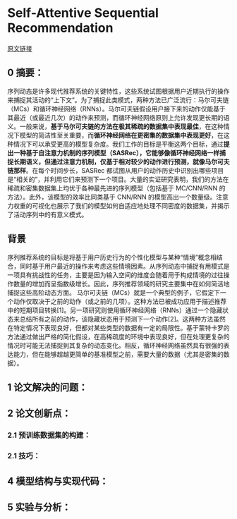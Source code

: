 # Self-Attentive Sequential Recommendation
[原文链接]()
## 0 摘要：
序列动态是许多现代推荐系统的关键特性，这些系统试图根据用户近期执行的操作来捕捉其活动的“上下文”。为了捕捉此类模式，两种方法已广泛流行：马尔可夫链（MCs）和循环神经网络（RNNs）。马尔可夫链假设用户接下来的动作仅能基于其最近（或最近几次）的动作来预测，而循环神经网络原则上允许发现更长期的语义。一般来说，**基于马尔可夫链的方法在极其稀疏的数据集中表现最佳**，在这种情况下模型的简洁性至关重要，而**循环神经网络在更密集的数据集中表现更好**，在这种情况下可以承受更高的模型复杂度。我们工作的目标是平衡这两个目标，通过**提出一种基于自注意力机制的序列模型（SASRec），它能够像循环神经网络一样捕捉长期语义，但通过注意力机制，仅基于相对较少的动作进行预测，就像马尔可夫链那样**。在每个时间步长，SASRec 都试图从用户的动作历史中识别出哪些项目是“相关的”，并利用它们来预测下一个项目。大量的实证研究表明，我们的方法在稀疏和密集数据集上均优于各种最先进的序列模型（包括基于 MC/CNN/RNN 的方法）。此外，该模型的效率比同类基于 CNN/RNN 的模型高出一个数量级。注意力权重的可视化也展示了我们的模型如何自适应地处理不同密度的数据集，并揭示了活动序列中的有意义模式。

## 背景
序列推荐系统的目标是将基于用户历史行为的个性化模型与某种“情境”概念相结合，同时基于用户最近的操作来考虑这些情境因素。从序列动态中捕捉有用模式是一项具有挑战性的任务，主要是因为输入空间的维度会随着用于构成情境的过往操作数量的增加而呈指数级增长。因此，序列推荐领域的研究主要集中在如何简洁地捕捉这些高阶动态方面。
马尔可夫链（MCs）就是一个典型的例子，它假定下一个动作仅取决于之前的动作（或之前的几项）。这种方法已被成功应用于描述推荐中的短期项目转换[1]。另一项研究则使用循环神经网络（RNNs）通过一个隐藏状态来总结所有之前的动作，该隐藏状态用于预测下一个动作[2]。这两种方法虽然在特定情况下表现良好，但都对某些类型的数据有一定的局限性。基于蒙特卡罗的方法通过做出严格的简化假设，在高稀疏度的环境中表现良好，但在处理更复杂的情况时可能无法捕捉到其复杂的动态变化。相反，循环神经网络虽然具有很强的表达能力，但在能够超越更简单的基准模型之前，需要大量的数据（尤其是密集的数据）。

## 1 论文解决的问题：


## 2 论文创新点：


### 2.1 预训练数据集的构建：


### 2.1 技巧：


## 4 模型结构与实现代码：


## 5 实验与分析：

<!--stackedit_data:
eyJoaXN0b3J5IjpbNDAxOTI1NTkzLC0xMTQ4ODg1MzY3XX0=
-->